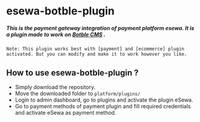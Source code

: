# esewa-botble-plugin
##### This is the payment gateway integration of payment platform esewa. It is a plugin made to work on [Botble CMS](https://1.envato.market/yRg6kB) .
` Note: This plugin works best with [payment] and [ecommerce] plugin activated. But you can modify and make it to work however you like. `
## How to use esewa-botble-plugin ?
- Simply download the repository.
- Move the downloaded folder to `platform/plugins/`
- Login to admin dashboard, go to plugins and activate the plugin eSewa.
- Go to payment methods of payment plugin and fill required credentials and activate eSewa as payment method.
